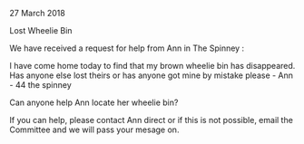 27 March 2018

Lost Wheelie Bin

We have received a request for help from Ann in The Spinney :

I have come home today to find that my brown wheelie bin has disappeared. Has anyone else lost theirs or has anyone got mine by mistake please - Ann - 44 the spinney

Can anyone help Ann locate her wheelie bin?

If you can help, please contact Ann direct or if this is not possible, email the Committee and we will pass your mesage on.
